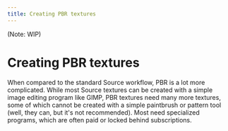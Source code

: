 ```yaml
---
title: Creating PBR textures
---
```

(Note: WIP)
# Creating PBR textures
When compared to the standard Source workflow, PBR is a lot more complicated. While most Source textures can be created with a simple image editing program like GIMP, PBR textures need many more textures, some of which cannot be created with a simple paintbrush or pattern tool (well, they can, but it's not recommended). Most need specialized programs, which are often paid or locked behind subscriptions. 
